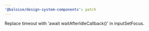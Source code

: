 ```yaml
---
'@baloise/design-system-components': patch
---
```


Replace timeout with 'await waitAfterIdleCallback()' in inputSetFocus.
